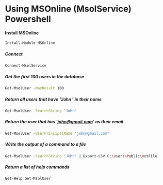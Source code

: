 # Using MSOnline (MsolService) Powershell


#### Install MSOnline
```bash
Install-Module MSOnline
```

##### Connect
```bash
Connect-MsolService
```

##### Get the first 100 users in the database
```bash
Get-MsolUser -MaxResult 100
```

##### Return all users that have "John" in their name
```bash
Get-MsolUser -SearchString "John"
```

##### Return the user that has 'john@gmail.com' as their email
```bash
Get-MsolUser -UserPrincipalName "john@gmail.com"
```

##### Write the output of a command to a file
```bash
Get-MsolUser -SearchString "John" | Export-CSV C:\Users\Public\outFile1.csv
```

##### Return a list of help commands
```bash
Get-Help Get-MsolUser
```